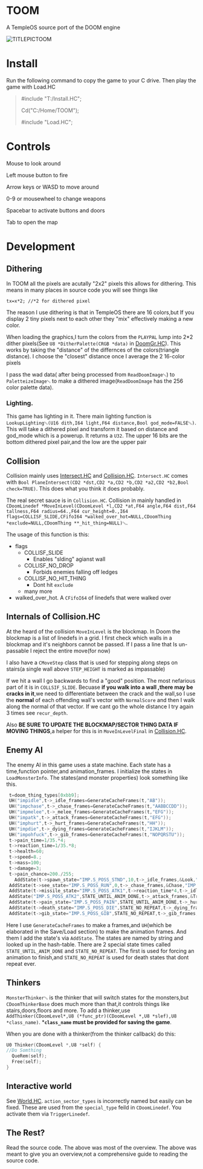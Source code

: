 # TOOM
A TempleOS source port of the DOOM engine

![TITLEPICTOOM](https://github.com/austings/TOOM/blob/4e6dfe75987af22f88d2dd718f2151d9dae820ae/TITLEPICTOOM.png)

# Install
Run the following command to copy the game to your C drive. Then play the game with Load.HC

>#include "T:/Install.HC";
>
>Cd("C:/Home/TOOM");
>
>#include "Load.HC";


# Controls

Mouse to look around

Left mouse button to fire

Arrow keys or WASD to move around

0-9 or mousewheel to change weapons

Spacebar to activate buttons and doors

Tab to open the map

# Development 
##  Dithering
In TOOM all the pixels are acutally "2x2" pixels this allows for dithering. This means in many places in source code you will see things like 
```
tx=x*2; //*2 for dithered pixel
```
The reason I use dithering is that in TempleOS there are 16 colors,but If you display 2 tiny pixels next to each other they "mix" effectively making a new color.

When loading the graphics,I turn the colors from the `PLAYPAL` lump into 2*2 dither pixels(See `U8 *DitherPalette(CRGB *data)` in [DoomGr.HC](DoomGr.HC)). This works by taking the "distance" of the differnces of the colors(triangle distance). I choose the "closest" distance once I average the 2 16-color pixels

I pass the wad data( after being processed from `ReadDoomImage␅`) to `PaletteizeImage␅` to make a dithered image(`ReadDoomImage` has the 256 color palette data).

### Lighting.
This game has lighting in it. There main lighting function is `LookupLighting␅(U16 dith,I64 light,F64 distance,Bool god_mode=FALSE␅)`. This will take a dithered pixel and transform it based on distance and god_mode which is a powerup. It returns a `U32`. The upper 16 bits are the bottom dithered pixel pair,and the low are the upper pair

## Collision
Collision mainly uses [Intersect.HC](Intersect.HC) and [Collision.HC](Collision.HC).
`Intersect.HC` comes with `Bool PlaneIntersect(CD2 *dst,CD2 *a,CD2 *b,CD2 *a2,CD2 *b2,Bool check=TRUE)`. This does what you think it does probably.

The real secret sauce is in `Collision.HC`. Collision in mainly handled in `CDoomLinedef *MoveInLevel(CDoomLevel *l,CD2 *at,F64 angle,F64 dist,F64 tallness,F64 radius=64.,F64 cur_height=0.,I64 flags=COLLISF_SLIDE,CFifoI64 *walked_over_hot=NULL,CDoomThing *exclude=NULL,CDoomThing **_hit_thing=NULL)␅`.

The usage of this function is this:
  * flags 
	  * COLLISF_SLIDE
		  * Enables "slding" agianst wall
	  * COLLISF_NO_DROP
		  * Forbids enemies falling off ledges
	* COLLISF_NO_HIT_THING
		* Dont hit `exclude`
	* many more
* walked_over_hot. A `CFifoI64` of linedefs that were walked over
## Internals of Collision.HC
At the heard of the collision `MoveInLevel` is the blockmap. In Doom the blockmap is a list of linedefs in a grid. I first check which walls in a blockmap and it's neighbors cannot be passed. If I pass a line that Is un-passable I reject the entire move(for now)

I also have a `CMoveStep` class that is used for stepping along steps on stairs(a single wall above `STEP_HEIGHT` is marked as impassable)

If we hit a wall I go backwards to find a "good" position. The most nefarious part of it is in `COLLSIF_SLIDE`. Becuase **if you walk into a wall ,there may be cracks in it**,we need to differentiate between the crack and the wall,so I use the **normal** of each offending wall's vector with `NormalScore` and then I walk along the  normal of that vector. If we cant go the whole distance I try again 3 times see `recur_depth`.

Also **BE SURE TO UPDATE THE BLOCKMAP/SECTOR THING DATA IF MOVING THINGS**,a helper for this is in `MoveInLevelFinal` in [Collision.HC](Collision.HC).

## Enemy AI
The enemy AI in this game uses a state machine. Each state has a time,function pointer,and animation_frames. I initialize the states in `LoadMonsterInfo`. The states(and monster properties) look something like this.
 ```c
  t=doom_thing_types[0xbb9];
  UH("impidle",t->_idle_frames=GenerateCacheFrames(t,"AB"));
  UH("impchase",t->_chase_frames=GenerateCacheFrames(t,"AABBCCDD"));
  UH("impmelee",t->_melee_frames=GenerateCacheFrames(t,"EFG"));
  UH("impatk",t->_attack_frames=GenerateCacheFrames(t,"EFG"));
  UH("imphurt",t->_hurt_frames=GenerateCacheFrames(t,"HH"));
  UH("impdie",t->_dying_frames=GenerateCacheFrames(t,"IJKLM"));
  UH("impohfuck",t->_gib_frames=GenerateCacheFrames(t,"NOPQRSTU"));
  t->pain_time=1/35.*4;
  t->reaction_time=1/35.*8;
  t->health=60;
  t->speed=8.;
  t->mass=100;
  t->damage=3;
  t->pain_chance=200./255;
    AddState(t->spawn_state="IMP.S_POSS_STND",10,t->_idle_frames,&Look,"IMP.S_POSS_STND");
  AddState(t->see_state="IMP.S_POSS_RUN",0,t->_chase_frames,&Chase,"IMP.S_POSS_RUN");
  AddState(t->missile_state="IMP.S_POSS_ATK1",t->reaction_time*4,t->_idle_frames,&FaceTarget,"IMP.S_POSS_ATK2");
  AddState("IMP.S_POSS_ATK2",STATE_UNTIL_ANIM_DONE,t->_attack_frames,&TroopAttack,"IMP.S_POSS_RUN");
  AddState(t->pain_state="IMP.S_POSS_PAIN",STATE_UNTIL_ANIM_DONE,t->_hurt_frames,&Pain,"IMP.S_POSS_RUN");
  AddState(t->death_state="IMP.S_POSS_DIE",STATE_NO_REPEAT,t->_dying_frames,&Fall,"ST_NULL");
  AddState(t->gib_state="IMP.S_POSS_GIB",STATE_NO_REPEAT,t->_gib_frames,&XFall,"ST_NULL");
  ```
  Here I use `GenerateCacheFrames` to make a frames,and `UH`(which be elaborated in the Save/Load section) to make the animation frames. And them I add the state's via `AddState`. The states are named by string and looked up in the hash-table.
  There are 2 special state times called `STATE_UNTIL_ANIM_DONE` and `STATE_NO_REPEAT`. The first is used for forcing an animation to finish,and `STATE_NO_REPEAT` is used for death states that dont repeat ever.

## Thinkers
`MonsterThinker␅` is the thinker that will switch states for the monsters,but `CDoomThinkerBase` does much more than that,it controls things like stairs,doors,floors and more.
To add a thinker,use `AddThinker(CDoomLevel*,U8 (*func_ptr)(CDoomLevel *,U8 *slef),U8 *class_name)`. ***`class_name` must be provided for saving the game**.

When you are done with a thinker(from the thinker callback) do this:
```c
U0 Thinker(CDoomLevel *,U8 *self) {
//Do Somthing
  QueRem(self);
  Free(self);
}
```

## Interactive world
See [World.HC](World.HC). `action_sector_types` is incorrectly named but easily can be fixed. These are used from the `special_type` feild in `CDoomLinedef`. You activate them via `TriggerLinedef`.

## The Rest?
Read the source code. The above was most of the overview. The above was meant to give you an overview,not a comprehensive guide to reading the source code.

